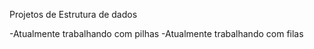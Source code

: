 Projetos de Estrutura de dados





-Atualmente trabalhando com pilhas
-Atualmente trabalhando com filas
